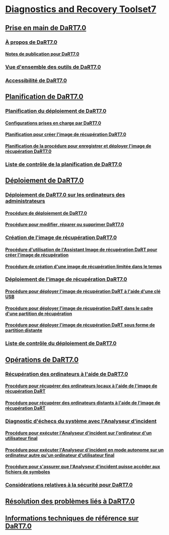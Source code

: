 # [Diagnostics and Recovery Toolset7](index.md)
## [Prise en main de DaRT7.0](getting-started-with-dart-70-new-ia.md)
### [À propos de DaRT7.0](about-dart-70-new-ia.md)
#### [Notes de publication pour DaRT7.0](release-notes-for-dart-70-new-ia.md)
### [Vue d'ensemble des outils de DaRT7.0](overview-of-the-tools-in-dart-70-new-ia.md)
### [Accessibilité de DaRT7.0](accessibility-for-dart-70.md)
## [Planification de DaRT7.0](planning-for-dart-70-new-ia.md)
### [Planification du déploiement de DaRT7.0](planning-to-deploy-dart-70.md)
#### [Configurations prises en charge par DaRT7.0](dart-70-supported-configurations-dart-7.md)
#### [Planification pour créer l'image de récupération DaRT7.0](planning-to-create-the-dart-70-recovery-image.md)
#### [Planification de la procédure pour enregistrer et déployer l'image de récupération DaRT7.0](planning-how-to-save-and-deploy-the-dart-70-recovery-image.md)
### [Liste de contrôle de la planification de DaRT7.0](dart-70-planning-checklist-dart-7.md)
## [Déploiement de DaRT7.0](deploying-dart-70-new-ia.md)
### [Déploiement de DaRT7.0 sur les ordinateurs des administrateurs](deploying-dart-70-to-administrator-computers-dart-7.md)
#### [Procédure de déploiement de DaRT7.0](how-to-deploy-dart-70.md)
#### [Procédure pour modifier, réparer ou supprimer DaRT7.0](how-to-change-repair-or-remove-dart-70.md)
### [Création de l'image de récupération DaRT7.0](creating-the-dart-70-recovery-image-dart-7.md)
#### [Procédure d'utilisation de l'Assistant Image de récupération DaRT pour créer l'image de récupération](how-to-use-the-dart-recovery-image-wizard-to-create-the-recovery-image-dart-7.md)
#### [Procédure de création d'une image de récupération limitée dans le temps](how-to-create-a-time-limited-recovery-image-dart-7.md)
### [Déploiement de l'image de récupération DaRT7.0](deploying-the-dart-70-recovery-image-dart-7.md)
#### [Procédure pour déployer l'image de récupération DaRT à l'aide d'une clé USB](how-to-deploy-the-dart-recovery-image-using-a-usb-flash-drive-dart-7.md)
#### [Procédure pour déployer l'image de récupération DaRT dans le cadre d'une partition de récupération](how-to-deploy-the-dart-recovery-image-as-part-of-a-recovery-partition-dart-7.md)
#### [Procédure pour déployer l'image de récupération DaRT sous forme de partition distante](how-to-deploy-the-dart-recovery-image-as-a-remote-partition-dart-7.md)
### [Liste de contrôle du déploiement de DaRT7.0](dart-70-deployment-checklist-dart-7.md)
## [Opérations de DaRT7.0](operations-for-dart-70-new-ia.md)
### [Récupération des ordinateurs à l'aide de DaRT7.0](recovering-computers-using-dart-70-dart-7.md)
#### [Procédure pour récupérer des ordinateurs locaux à l'aide de l'image de récupération DaRT](how-to-recover-local-computers-using-the-dart-recovery-image-dart-7.md)
#### [Procédure pour récupérer des ordinateurs distants à l'aide de l'image de récupération DaRT](how-to-recover-remote-computers-using-the-dart-recovery-image-dart-7.md)
### [Diagnostic d'échecs du système avec l'Analyseur d'incident](diagnosing-system-failures-with-crash-analyzer--dart-7.md)
#### [Procédure pour exécuter l'Analyseur d'incident sur l'ordinateur d'un utilisateur final](how-to-run-the-crash-analyzer-on-an-end-user-computer-dart-7.md)
#### [Procédure pour exécuter l'Analyseur d'incident en mode autonome sur un ordinateur autre qu'un ordinateur d'utilisateur final](how-to-run-the-crash-analyzer-in-stand-alone-mode-on-a-computer-other-than-an-end-user-computer-dart-7.md)
#### [Procédure pour s'assurer que l'Analyseur d'incident puisse accéder aux fichiers de symboles](how-to-ensure-that-crash-analyzer-can-access-symbol-files-dart-7.md)
### [Considérations relatives à la sécurité pour DaRT7.0](security-considerations-for-dart-70-dart-7.md)
## [Résolution des problèmes liés à DaRT7.0](troubleshooting-dart-70-new-ia.md)
## [Informations techniques de référence sur DaRT7.0](technical-reference-for-dart-70-new-ia.md)

